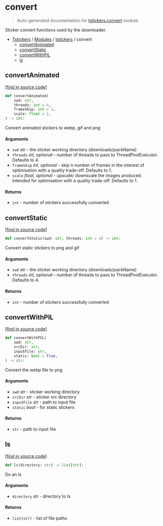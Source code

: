 # convert

> Auto-generated documentation for [tstickers.convert](../../tstickers/convert.py) module.

Sticker convert functions used by the downloader.

- [Tstickers](../README.md#tstickers-index) / [Modules](../README.md#tstickers-modules) / [tstickers](index.md#tstickers) / convert
    - [convertAnimated](#convertanimated)
    - [convertStatic](#convertstatic)
    - [convertWithPIL](#convertwithpil)
    - [ls](#ls)

## convertAnimated

[[find in source code]](../../tstickers/convert.py#L78)

```python
def convertAnimated(
    swd: str,
    threads: int = 4,
    frameSkip: int = 1,
    scale: float = 1,
) -> int:
```

Convert animated stickers to webp, gif and png

#### Arguments

- `swd` *str* - the sticker working directory (downloads/packName)
- `threads` *int, optional* - number of threads to pass to ThreadPoolExecutor. Defaults to 4.
- `frameSkip` *int, optional* - skip n number of frames in the interest of
optimisation with a quality trade-off. Defaults to 1.
- `scale` *float, optional* - upscale/ downscale the images produced. Intended
for optimisation with a quality trade-off. Defaults to 1.

#### Returns

- `int` - number of stickers successfully converted

## convertStatic

[[find in source code]](../../tstickers/convert.py#L51)

```python
def convertStatic(swd: str, threads: int = 4) -> int:
```

Convert static stickers to png and gif

#### Arguments

- `swd` *str* - the sticker working directory (downloads/packName)
- `threads` *int, optional* - number of threads to pass to ThreadPoolExecutor. Defaults to 4.

#### Returns

- `int` - number of stickers successfully converted

## convertWithPIL

[[find in source code]](../../tstickers/convert.py#L28)

```python
def convertWithPIL(
    swd: str,
    srcDir: str,
    inputFile: str,
    static: bool = True,
) -> str:
```

Convert the webp file to png

#### Arguments

- `swd` *str* - sticker working directory
- `srcDir` *str* - sticker src directory
- `inputFile` *str* - path to input file
- `static` *bool* - for static stickers

#### Returns

- `str` - path to input file

## ls

[[find in source code]](../../tstickers/convert.py#L16)

```python
def ls(directory: str) -> list[str]:
```

Do an ls

#### Arguments

- `directory` *str* - directory to ls

#### Returns

- `list[str]` - list of file paths
